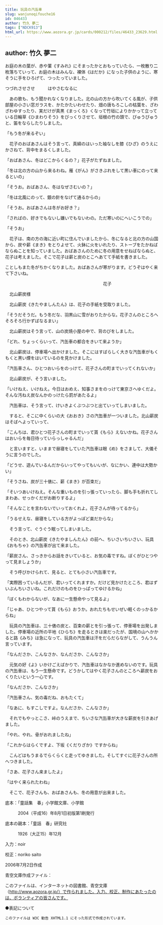 ```yaml
---
title: 玩具の汽缶車
slug: wanjunoqifouche16
id: 046433
author: 竹久 夢二
tags: ["NDCK913"]
html_url: https://www.aozora.gr.jp/cards/000212/files/46433_23629.html
---
```


## author: 竹久 夢二

お庭の木の葉が、赤や菫《すみれ》にそまったかとおもっていたら、一枚散り二枚落ちていって、お庭の木はみんな、裸体《はだか》になった子供のように、寒そうに手をひろげて、つったっていました。

つづれさせさせ　　　はやさむなるに

　あの歌も、もう聞かれなくなりました。北の山の方から吹いてくる風が、子供部屋の小さい窓ガラスを、かたかたいわせたり、畑の唐もろこしの枯葉を、ざわざわゆすったり、実だけが真黒《まっくろ》くなって竹垣によりかかって立っている日輪草《ひまわりそう》をびっくりさせて、垣根の竹の頭で、ぴゅうぴゅうと、笛をならしたりしました。

「もう冬が来るぞい」

　花子のおばあさんはそう言って、真綿のはいった袖なしを膝《ひざ》のうえにかさねて、背中をまるくしました。

「おばあさん、冬はどこからくるの？」花子がたずねました。

「冬は北の方の山から来るわね。雁《がん》がさきぶれをして黒い車にのって来るといの」

「そうお。おばあさん、冬はなぜさむいの？」

「冬は北風にのって、銀の針をなげて通るからの」

「そうお。おばあさんは冬がお好き？」

「さればの、好きでもないし嫌いでもないわの。ただ寒いのにへいこうでの」

「そうお」

　花子は、南の方の海に近い町に住んでいましたから、冬になると北の方の山国から、炭や薪《まき》をとりよせて、火鉢に火をいれたり、ストーブをたかねばならぬことを知っていました。おばあさんのために冬の用意をせねばならぬと、花子は考えました。そこで花子は薪と炭のとこへあてて手紙を書きました。


ことしもまた冬がちかくなりました。おばあさんが寒がります。どうぞはやく来て下さいね。

　　　　　　　　　　　　　　　　　　　　　　　花子

　北山薪炭様



　北山薪炭《きたやましんたん》は、花子の手紙を受取りました。

「そうだそうだ。もう冬だな、羽黒山に雪がおりたからな。花子さんのところへそろそろ行かずばなるまい」

　北山薪炭はそう言って、山の炭焼小屋の中で、背のびをしました。

「どれ、ちょっくらいって、汽缶車の都合をきいて来ようか」

　北山薪炭は、停車場へ出かけました。そこにはすばらしく大きな汽缶車がもくもくと黒い煙をはいているのを見かけました。

「汽缶車さん、ひとつおいらをのっけて、花子さんの町までいってくれないか」

　北山薪炭が、そう言いました。

「いけねえ、いけねえ。今日はおめえ、知事さまをのっけて東京さへゆくだよ。そんな汚ねえ炭なんかのっけたら罰があたるよ」

　汽缶車は、そう言って、けいきよくぶつぶつと出ていってしまいました。

　すると、そこに中くらいの大《おおき》さの汽缶車が一ついました。北山薪炭はそばへよっていって、

「こんちは、君ひとつ花子さんの町までいって貰《もら》えないかね。花子さんはおいらを毎日待っていらっしゃるんだ」

　と言いますと、いままで昼寝をしていた汽缶車は眼《め》をさまして、大儀そうに言うのでした。

「どうせ、遊んでいるんだからいってやってもいいが、なにかい、連中は大勢かい」

「そうさね、炭が三十俵に、薪《まき》が百束だ」

「そいつあいけねえ。そんな重いものを引っ張っていったら、脚も手も折れてしまわあ、せっかくだがお断りするよ」

「そんなことを言わないでいっておくれよ。花子さんが待ってるから」

「うるせえな、昼寝をしている方がよっぽど楽だからな」

　そう言って、ぐうぐう眠ってしまいました。

　そのとき、北山薪炭《きたやましんたん》の前へ、ちいさいちいさい、玩具《おもちゃ》の汽缶車が出て来ました。

「薪炭さん、さっきからお話をきいていると、お気の毒ですね。ぼくがひとつやって見ましょうか」

　そう呼びかけられて、見ると、とても小さい汽缶車です。

「実際困っているんだが、君いってくれますか。だけど見かけたところ、君はずいぶんちいさいね。これだけのものをひっぱってゆけるかね」

「ぼくもわからないが、なあに一生懸命やって見るよ」

「じゃあ、ひとつやって貰《もら》おうか。おれたちもせいぜい軽くのっかるからね」

　玩具の汽缶車は、三十俵の炭と、百束の薪とを引っ張って、停車場を出発しました。停車場の近所の平地《ひらち》を走るときは楽だったが、国境の山へかかると路《みち》は急になって、玩具の汽缶車は汗をだらだらながして、うんうん言っています。

「なんださか、こんなさか、なんださか、こんなさか」

　元気の好《よ》いかけごえばかりで、汽缶車はなかなか進めないのです。玩具の汽缶車は、もう一生懸命です。どうかしてはやく花子さんのところへ薪炭をおくりたいという一心です。

「なんださか、こんなさか」

「汽缶車さん、気の毒だね、おもたくて」

「なあに、もすこしですよ。なんださか、こんなさか」

　それでもやっとこさ、峠のうえまで、ちいさな汽缶車が大きな薪炭を引きあげました。

「やれ、やれ、骨がおれましたね」

「これからはらくですよ、下坂《くだりざか》ですからね」

　こんどはもうまるでらくらくと走ってゆきました。そしてすぐに花子さんの所へつきました。

「さあ、花子さん来ましたよ」

「はやく来られたわね」

　そこで、花子さんも、おばあさんも、冬の用意が出来ました。













底本：「童話集　春」小学館文庫、小学館


　　　2004（平成16）年8月1日初版第1刷発行

底本の親本：「童話　春」研究社

　　　1926（大正15）年12月

入力：noir

校正：noriko saito

2006年7月2日作成

青空文庫作成ファイル：

このファイルは、インターネットの図書館、青空文庫（http://www.aozora.gr.jp/）で作られました。入力、校正、制作にあたったのは、ボランティアの皆さんです。











●表記について


	このファイルは W3C 勧告 XHTML1.1 にそった形式で作成されています。